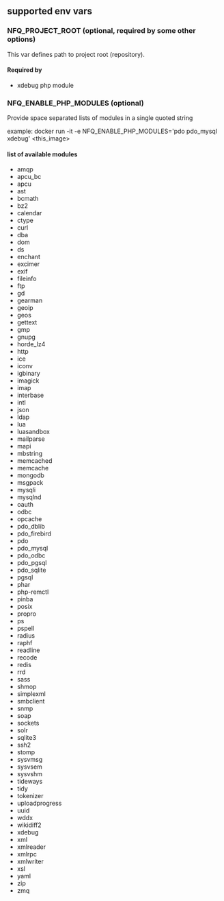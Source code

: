 

## supported env vars


### NFQ_PROJECT_ROOT (optional, required by some other options)

This var defines path to project root (repository).

#### Required by

* xdebug php module


### NFQ_ENABLE_PHP_MODULES (optional)

Provide space separated lists of modules in a single quoted string

example:
    docker run -it -e NFQ_ENABLE_PHP_MODULES='pdo pdo_mysql xdebug' <this_image>

#### list of available modules

* amqp
* apcu_bc
* apcu
* ast
* bcmath
* bz2
* calendar
* ctype
* curl
* dba
* dom
* ds
* enchant
* excimer
* exif
* fileinfo
* ftp
* gd
* gearman
* geoip
* geos
* gettext
* gmp
* gnupg
* horde_lz4
* http
* ice
* iconv
* igbinary
* imagick
* imap
* interbase
* intl
* json
* ldap
* lua
* luasandbox
* mailparse
* mapi
* mbstring
* memcached
* memcache
* mongodb
* msgpack
* mysqli
* mysqlnd
* oauth
* odbc
* opcache
* pdo_dblib
* pdo_firebird
* pdo
* pdo_mysql
* pdo_odbc
* pdo_pgsql
* pdo_sqlite
* pgsql
* phar
* php-remctl
* pinba
* posix
* propro
* ps
* pspell
* radius
* raphf
* readline
* recode
* redis
* rrd
* sass
* shmop
* simplexml
* smbclient
* snmp
* soap
* sockets
* solr
* sqlite3
* ssh2
* stomp
* sysvmsg
* sysvsem
* sysvshm
* tideways
* tidy
* tokenizer
* uploadprogress
* uuid
* wddx
* wikidiff2
* xdebug
* xml
* xmlreader
* xmlrpc
* xmlwriter
* xsl
* yaml
* zip
* zmq


